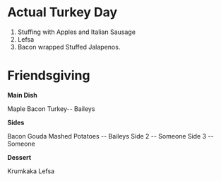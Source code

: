 Actual Turkey Day
======================
1. Stuffing with Apples and Italian Sausage
2. Lefsa
3. Bacon wrapped Stuffed Jalapenos.


Friendsgiving
=====================

**Main Dish**

Maple Bacon Turkey-- Baileys

**Sides**

Bacon Gouda Mashed Potatoes -- Baileys
Side 2 -- Someone
Side 3 -- Someone

**Dessert**

Krumkaka
Lefsa

